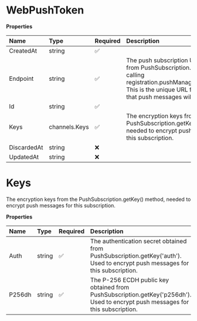 # WebPushToken

**Properties**

| Name        | Type          | Required | Description                                                                                                                                                                                      |
| :---------- | :------------ | :------- | :----------------------------------------------------------------------------------------------------------------------------------------------------------------------------------------------- |
| CreatedAt   | string        | ✅       |                                                                                                                                                                                                  |
| Endpoint    | string        | ✅       | The push subscription URL obtained from PushSubscription.endpoint after calling registration.pushManager.subscribe(). This is the unique URL for this device that push messages will be sent to. |
| Id          | string        | ✅       |                                                                                                                                                                                                  |
| Keys        | channels.Keys | ✅       | The encryption keys from the PushSubscription.getKey() method, needed to encrypt push messages for this subscription.                                                                            |
| DiscardedAt | string        | ❌       |                                                                                                                                                                                                  |
| UpdatedAt   | string        | ❌       |                                                                                                                                                                                                  |

# Keys

The encryption keys from the PushSubscription.getKey() method, needed to encrypt push messages for this subscription.

**Properties**

| Name   | Type   | Required | Description                                                                                                                     |
| :----- | :----- | :------- | :------------------------------------------------------------------------------------------------------------------------------ |
| Auth   | string | ✅       | The authentication secret obtained from PushSubscription.getKey('auth'). Used to encrypt push messages for this subscription.   |
| P256dh | string | ✅       | The P-256 ECDH public key obtained from PushSubscription.getKey('p256dh'). Used to encrypt push messages for this subscription. |

